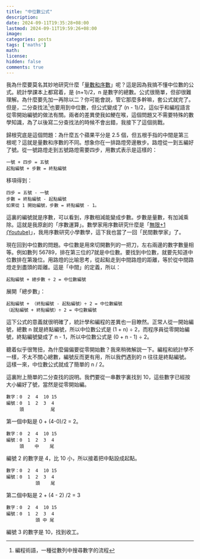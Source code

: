 ```yaml
---
title: "中位數公式"
description: 
date: 2024-09-11T19:35:28+08:00
lastmod: 2024-09-11T19:59:26+08:00
image: 
categories: posts
tags: ['maths']
math: 
license: 
hidden: false
comments: true
---
```


我為什麼要莫名其妙地研究什麼「[量數和序數](../cardinal-ordinal)」呢？這是因為我搞不懂中位數的公式。統計學課本上都寫着，是 (n+1)/2，n 是數字的總數。公式很簡單，但卻很難理解。為什麼要先加一再除以二？你可能會説，管它那麼多幹嘛，套公式就完了。但是，二分查找法[^1]也要用到中位數，但公式變成了 (n - 1)/2，這似乎和編程語言從零開始編號的做法有關。兩者的差異使我如鯁在喉，這個問題又不需要特殊的數學知識，為了以後寫二分查找法的時候不會出錯，我接下了這個挑戰。


歸根究底是這個問題：為什麼五个蘋果平分是 2.5 個，但五根手指的中間是第三根呢？這就是量數和序數的不同。想象你在一排路燈旁邊散步。路燈從一到五編好了號。從一號路燈走到五號路燈需要四步，用數式表示是這樣的：

```
一號 + 四步 = 五號
起點編號 + 步數 = 終點編號
```
移項得到：
```
四步 = 五號 - 一號
步數 = 終點編號 - 起點編號
如果從 1 開始編號，步數 = 終點編號 - 1。
```
這裏的編號就是序數，可以看到，序數相減能變成步數。步數是量數，有加減乘除。這就是我原創的「序數運算」。數學家用序數研究什麼是「[無限+1 (Youtube)](https://www.youtube.com/watch?v=SrU9YDoXE88)」，我用序數研究小學數學，這下我也當了一回「民間數學家」了。

現在回到中位數的問題。中位數是用來切開數列的一把刀，左右兩邊的數字數量相等。例如數列 56789，排在第三位的7就是中位數。要找到中位數，就要先知道中位數排在第幾位。用路燈的比喻思考，從起點走到中間路燈的距離，等於從中間路燈走到盡頭的距離。這是「中間」的定義，所以：
```
起點編號 + 總步數 ÷ 2 = 中位數編號
```
展開「總步數」：
```
起點編號 + （終點編號 - 起點編號）÷ 2 = 中位數編號
（起點編號 + 終點編號）÷ 2 = 中位數編號
```
這下公式的意義就很明確了，統計學和編程的差異也一目瞭然。正常人從一開始編號，總數 n 就是終點編號，所以中位數公式是 (1 + n) ÷ 2，而程序員從零開始編號，終點編號變成了 n - 1，所以中位數公式是 (0 + n - 1) ÷ 2。

聽着似乎很彆扭，為什麼偏偏要從零開始數？我來稍微解説一下。編程和統計學不一樣，不太不關心總數，編號反而更有用，所以我們遇到的 n 往往是終點編號。這樣一來，中位數公式就成了簡單的 n / 2。

這裏附上簡單的二分查找的説明。我們要從一串數字裏找到 10，這些數字已經按大小編好了號，當然是從零開始編。
```
數字：0  2  4  10 15
編號：0  1  2  3  4
     頭          尾
```
第一個中點是 0 + (4-0)/2 = 2。
```
數字：0  2  4  10 15
編號：0  1  2  3  4
     頭    中    尾
```
編號 2 的數字是 4，比 10 小，所以接着把中點設成起點。
```
數字：0  2  4  10 15
編號：0  1  2  3  4
           頭    尾
```
第二個中點是 2 + (4 - 2) /2 = 3
```
數字：0  2  4  10 15
編號：0  1  2  3  4
           頭 中 尾
```
編號 3 的數字是 10，找到收工。

[^1]: 編程術語，一種從數列中搜尋數字的流程

